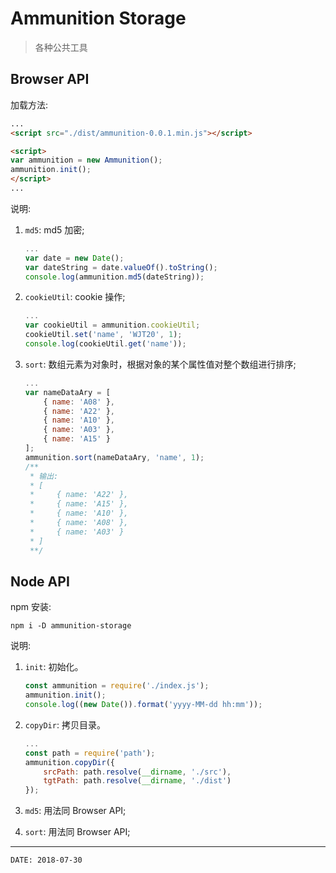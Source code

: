
# Ammunition Storage #

> 各种公共工具

## Browser API ##

加载方法:

```html
...
<script src="./dist/ammunition-0.0.1.min.js"></script>

<script>
var ammunition = new Ammunition();
ammunition.init();
</script>
...
```

说明:

1. `md5`: md5 加密;

    ```js
    ...
    var date = new Date();
    var dateString = date.valueOf().toString();
    console.log(ammunition.md5(dateString));
    ```

2. `cookieUtil`: cookie 操作;

    ```js
    ...
    var cookieUtil = ammunition.cookieUtil;
    cookieUtil.set('name', 'WJT20', 1);
    console.log(cookieUtil.get('name'));
    ```

3. `sort`: 数组元素为对象时，根据对象的某个属性值对整个数组进行排序;

    ```js
    ...
    var nameDataAry = [
        { name: 'A08' },
        { name: 'A22' },
        { name: 'A10' },
        { name: 'A03' },
        { name: 'A15' }
    ];
    ammunition.sort(nameDataAry, 'name', 1);
    /**
     * 输出:
     * [
     *     { name: 'A22' },
     *     { name: 'A15' },
     *     { name: 'A10' },
     *     { name: 'A08' },
     *     { name: 'A03' }
     * ]
     **/
    ```

## Node API ##

npm 安装:

```
npm i -D ammunition-storage
```

说明:

1. `init`: 初始化。

    ```js
    const ammunition = require('./index.js');
    ammunition.init();
    console.log((new Date()).format('yyyy-MM-dd hh:mm'));
    ```

2. `copyDir`: 拷贝目录。

    ```js
    ...
    const path = require('path');
    ammunition.copyDir({
        srcPath: path.resolve(__dirname, './src'),
        tgtPath: path.resolve(__dirname, './dist')    
    });
    ```

3. `md5`: 用法同 Browser API;

4. `sort`: 用法同 Browser API;

---

```
DATE: 2018-07-30
```
